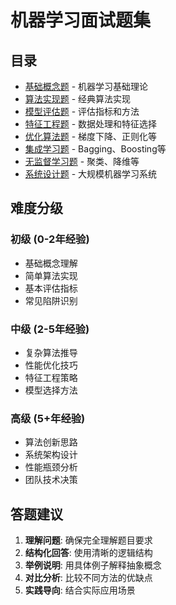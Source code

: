 # 机器学习面试题集

## 目录

- [基础概念题](./basic-concepts.md) - 机器学习基础理论
- [算法实现题](./algorithm-implementation.md) - 经典算法实现
- [模型评估题](./model-evaluation.md) - 评估指标和方法
- [特征工程题](./feature-engineering.md) - 数据处理和特征选择
- [优化算法题](./optimization.md) - 梯度下降、正则化等
- [集成学习题](./ensemble-learning.md) - Bagging、Boosting等
- [无监督学习题](./unsupervised-learning.md) - 聚类、降维等
- [系统设计题](./system-design.md) - 大规模机器学习系统

## 难度分级

### 初级 (0-2年经验)
- 基础概念理解
- 简单算法实现
- 基本评估指标
- 常见陷阱识别

### 中级 (2-5年经验)
- 复杂算法推导
- 性能优化技巧
- 特征工程策略
- 模型选择方法

### 高级 (5+年经验)
- 算法创新思路
- 系统架构设计
- 性能瓶颈分析
- 团队技术决策

## 答题建议

1. **理解问题**: 确保完全理解题目要求
2. **结构化回答**: 使用清晰的逻辑结构
3. **举例说明**: 用具体例子解释抽象概念
4. **对比分析**: 比较不同方法的优缺点
5. **实践导向**: 结合实际应用场景
